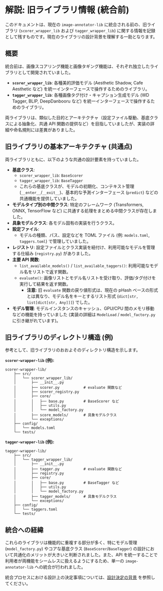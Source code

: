 # 解説: 旧ライブラリ情報 (統合前)

このドキュメントは、現在の `image-annotator-lib` に統合される前の、旧ライブラリ (`scorer_wrapper_lib` および `tagger_wrapper_lib`) に関する情報を記録として残すものです。現在のライブラリの設計背景を理解する一助となります。

## 概要

統合前は、画像スコアリング機能と画像タギング機能は、それぞれ独立したライブラリとして開発されていました。

- **`scorer_wrapper_lib`**: 各種美的評価モデル (Aesthetic Shadow, Cafe Aesthetic など) を統一インターフェースで操作するためのライブラリ。
- **`tagger_wrapper_lib`**: 各種画像タグ付け・キャプション生成モデル (WD Tagger, BLIP, DeepDanbooru など) を統一インターフェースで操作するためのライブラリ。

両ライブラリは、類似した目的とアーキテクチャ（設定ファイル駆動、基底クラスによる抽象化、共通 API 関数の提供など）を目指していましたが、実装の詳細や命名規則には差異がありました。

## 旧ライブラリの基本アーキテクチャ (共通点)

両ライブラリともに、以下のような共通の設計要素を持っていました。

- **基底クラス**:
  - `scorer_wrapper_lib`: `BaseScorer`
  - `tagger_wrapper_lib`: `BaseTagger`
  - これらの基底クラスが、モデルの初期化、コンテキスト管理 (`__enter__`/`__exit__`)、基本的な予測インターフェース (`predict`) などの共通機能を提供していました。
- **モデルタイプ別の中間クラス**: 特定のフレームワーク (Transformers, ONNX, TensorFlow など) に共通する処理をまとめる中間クラスが存在しました。
- **具象モデルクラス**: 各モデル固有の実装を行うクラス。
- **設定ファイル**:
  - モデルの種類、パス、設定などを TOML ファイル (例: `models.toml`, `taggers.toml`) で管理していました。
- **レジストリ**: 設定ファイルとクラス実装を紐付け、利用可能なモデルを管理する仕組み (`registry.py`) がありました。
- **主要 API 関数**:
  - `list_available_models()` / `list_available_taggers()`: 利用可能なモデル名をリストで返す関数。
  - `evaluate()`: 画像リストとモデル名リストを受け取り、評価/タグ付けを実行して結果を返す関数。
    - **注意:** 旧 `evaluate` 関数の戻り値形式は、現在の pHash ベースの形式とは異なり、モデル名をキーとするリスト形式 (`dict[str, list[dict[str, Any]]]`) でした。
- **モデル管理**: モデルインスタンスのキャッシュ、GPU/CPU 間のメモリ移動などの機能を持っていました (実装の詳細は `ModelLoad` / `model_factory.py` に引き継がれています)。

## 旧ライブラリのディレクトリ構造 (例)

参考として、旧ライブラリのおおよそのディレクトリ構造を示します。

**`scorer-wrapper-lib` (例):**

```
scorer-wrapper-lib/
    ├── src/
    │   └── scorer_wrapper_lib/
    │       ├── __init__.py
    │       ├── scorer.py           # evaluate 関数など
    │       ├── scorer_registry.py
    │       ├── core/
    │       │   ├── base.py         # BaseScorer など
    │       │   ├── utils.py
    │       │   └── model_factory.py
    │       ├── score_models/       # 具象モデルクラス
    │       └── exceptions/
    ├── config/
    │   └── models.toml
    └── tests/
```

**`tagger-wrapper-lib` (例):**

```
tagger-wrapper-lib/
    ├── src/
    │   └── tagger_wrapper_lib/
    │       ├── __init__.py
    │       ├── tagger.py           # evaluate 関数など
    │       ├── registry.py
    │       ├── core/
    │       │   ├── base.py         # BaseTagger など
    │       │   ├── utils.py
    │       │   └── model_factory.py
    │       ├── tagger_models/      # 具象モデルクラス
    │       └── exceptions/
    ├── config/
    │   └── taggers.toml
    └── tests/
```

## 統合への経緯

これらのライブラリは機能的に重複する部分が多く、特にモデル管理 (`model_factory.py`) やコアな基底クラス (`BaseScorer`/`BaseTagger`) の設計において共通化のメリットが大きいと判断されました。また、API を統一することで利用者が両機能をシームレスに扱えるようにするため、単一の `image-annotator-lib` への統合が行われました。

統合プロセスにおける設計上の決定事項については、[設計決定の背景](./design_decisions.md) を参照してください。
